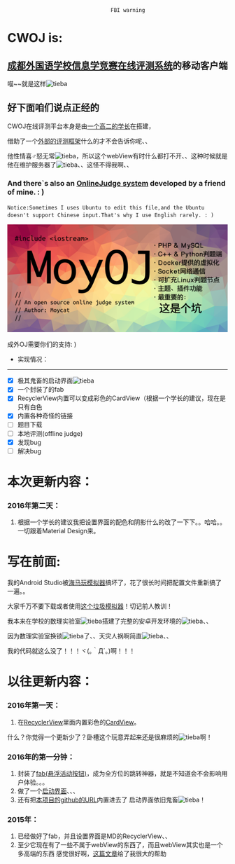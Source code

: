                                      FBI warning

# CWOJ is:
[成都外国语学校信息学竞赛在线评测系统](https://www.cwoj.tk/)的移动客户端
----
喵~~就是这样![tieba](https://github.com/ice1000/Shootplain/blob/master/app/src/main/res/drawable/graph2.png)

好下面咱们说点正经的
----

CWOJ在线评测平台本身是由[一个高二的学长](https://github.com/jimmy19990)在搭建，

借助了一个[外部的评测框架](https://github.com/593141477/bashu-onlinejudge)什么的才不会告诉你呢、、

他性情喜♂怒无常![tieba](https://github.com/ice1000/Shootplain/blob/master/app/src/main/res/drawable/graph2.png)，所以这个webView有时什么都打不开、、这种时候就是他在维护服务器了![tieba](https://github.com/ice1000/Shootplain/blob/master/app/src/main/res/drawable/graph2.png)、、这怪不得我啊、、

### And there`s also an [OnlineJudge system](https://github.com/moycat/MoyOJ) developed by a friend of mine. : )
`Notice:Sometimes I uses Ubuntu to edit this file,and the Ubuntu doesn't support Chinese input.That's why I use English rarely. : )`

![graph](https://raw.githubusercontent.com/moycat/MoyOJ/master/MoyOJ.png)

成外OJ需要你们的支持: )

* 实现情况：
----
- [X] 极其鬼畜的启动界面![tieba](https://github.com/ice1000/Shootplain/blob/master/app/src/main/res/drawable/graph2.png)
- [X] 一个封装了的fab
- [X] RecyclerView内置可以变成彩色的CardView（根据一个学长的建议，现在是只有白色
- [X] 内置各种奇怪的链接
- [ ] 题目下载
- [ ] 本地评测(offline judge)
- [X] 发现bug
- [ ] 解决bug

本次更新内容：
====

### 2016年第二天：
1. 根据一个学长的建议我把设置界面的配色和阴影什么的改了一下下。。哈哈。。</br>
          一切跟着Material Design来。

写在前面:
====
我的Android Studio被[海马玩模拟器](http://droid4x.haimawan.com/?from=000000928)搞坏了，花了很长时间把配置文件重新搞了一遍。。

大家千万不要下载或者使用[这个垃圾模拟器](http://droid4x.haimawan.com/?from=000000928)！切记前人教训！

我本来在学校的数理实验室![tieba](https://github.com/ice1000/Shootplain/blob/master/app/src/main/res/drawable/graph2.png)搭建了完整的安卓开发环境的![tieba](https://github.com/ice1000/Shootplain/blob/master/app/src/main/res/drawable/graph2.png)、、

因为数理实验室换锁![tieba](https://github.com/ice1000/Shootplain/blob/master/app/src/main/res/drawable/graph2.png)了、、天灾人祸啊简直![tieba](https://github.com/ice1000/Shootplain/blob/master/app/src/main/res/drawable/graph2.png)、、

我的代码就这么没了！！！ヾ(｡｀Д´｡)啊！！！

以往更新内容：
====

### 2016年第一天：

1. 在[RecyclerView](https://github.com/ice1000/CWOJ-app/blob/7a24a5be1d23108ce9e0a53013240a207fd0258d/app/src/main/res/layout/activity_settings.xml)里面内置彩色的[CardView](https://github.com/ice1000/CWOJ-app/blob/7a24a5be1d23108ce9e0a53013240a207fd0258d/app/src/main/res/layout/setting_unit.xml)。

什么？你觉得一个更新少了？卧槽这个玩意弄起来还是很麻烦的![tieba](https://github.com/ice1000/Shootplain/blob/master/app/src/main/res/drawable/graph2.png)啊！

### 2016年的第一分钟：

1. 封装了[fab(悬浮活动按钮)](https://github.com/ice1000/CWOJ-app/blob/master/app/src/main/res/layout/fab.xml)，成为全方位的跳转神器，就是不知道会不会影响用户体验。。。
1. 做了一个[启动界面](https://github.com/ice1000/CWOJ-app/blob/master/app/src/main/res/layout/activity_login.xml)、、、
1. 还有把[本项目的github的URL](https://github.com/ice1000/CWOJ-app)内置进去了
启动界面依旧鬼畜![tieba](https://github.com/ice1000/Shootplain/blob/master/app/src/main/res/drawable/graph2.png)！

### 2015年：

1. 已经做好了fab，并且设置界面是MD的RecyclerView、、
1. 至少它现在有了一些不属于webView的东西了，而且webView其实也是一个多高端的东西
感觉很好啊，[这篇文章](http://blog.csdn.net/lmj623565791/article/details/45059587)给了我很大的帮助
